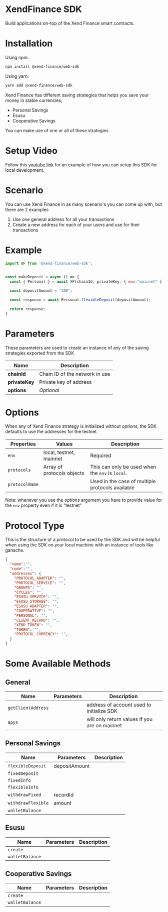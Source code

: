 
# XendFinance SDK

Build applications on-top of the Xend Finance smart contracts.

<!-- ![GitHub contributors](https://img.shields.io/github/contributors/xendfinance/XendFinanceSDK?color=orange&style=flat-square) -->


# Installation
Using npm:
```bash
npm install @xend-finance/web-sdk
```
Using yarn:
```bash
yarn add @xend-finance/web-sdk
```

Xend Finance has different saving strategies that helps you save your money in stable currencies;
- Personal Savings
- Esusu
- Cooperative Savings

You can make use of one or all of these strategies

# Setup Video
Follow this [youtube link](https://youtu.be/V6VoFne7Kzw) for an example of how you can setup this SDK for local development.

# Scenario
You can use Xend Finance in as many scenario's you can come up with, but there are 2 examples
1. Use one general address for all your transactions
2. Create a new address for each of your users and use for their transactions

# Example

```js
import XF from '@xend-finance/web-sdk';


const makeDeposit = async () => {
  const { Personal } = await XF(chainId, privateKey, { env:"mainnet" });

  const depositAmount = "100";

  const response = await Personal.flexibleDeposit(depositAmount);

  return response;
}
```



# Parameters
These parameters are used to create an instance of any of the saving strategies exported from the SDK

Name | Description
--- | ---
**chainId** | Chain ID of the network in use
**privateKey** | Private key of address
**options** | *Optional*



# Options
When any of Xend Finance strategy is initialized without *options*, the SDK defaults to use the addresses for the testnet.

Properties | Values | Description
--- | --- | ---
`env` | local, testnet, mainnet | Required 
`protocols` | Array of protocols objects | This can only be used when the `env` is `local`. 
`protocolName` | | Used in the case of multiple protocols available

Note: whenever you use the *options* argument you have to provide value for the `env` property even if it is "testnet"


# Protocol Type
This is the structure of a protocol to be used by the SDK and will be helpful when using the SDK on your local machine with an instance of tools like ganache.

```json
{
  "name":"",
  "code":"",
  "addresses": {
    "PROTOCOL_ADAPTER": "",
    "PROTOCOL_SERVICE": "",
    "GROUPS": "",
    "CYCLES": "",
    "ESUSU_SERVICE": "",
    "ESUSU_STORAGE": "",
    "ESUSU_ADAPTER": "",
    "COOPERATIVE": "",
    "PERSONAL": "",
    "CLIENT_RECORD": "",
    "XEND_TOKEN": "",
    "TOKEN": "",
    "PROTOCOL_CURRENCY": "",
  }
}
```

# Some Available Methods
## General
Name | Parameters | Description
--- | --- | ---
`getClientAddress` | | address of account used to initialize SDK
`apys` | | will only return values if you are on mainnet


## Personal Savings
Name | Parameters | Description
--- | --- | ---
`flexibleDeposit` | depositAmount | 
`fixedDeposit` | | 
`fixedInfo` | | 
`flexibleInfo` | | 
`withdrawFixed` | recordId | 
`withdrawFlexible` | amount |
`walletBalance` | |

## Esusu
Name | Parameters | Description
--- | --- | ---
`create` | |
`walletBalance` | |

## Cooperative Savings
Name | Parameters | Description
--- | --- | ---
`create` | |
`walletBalance` | |
